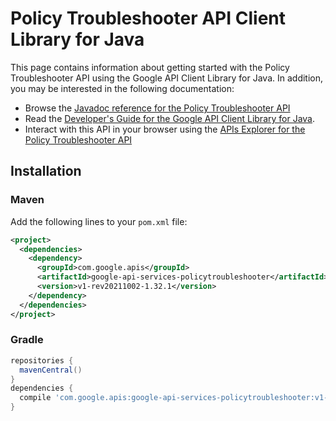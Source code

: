 # Policy Troubleshooter API Client Library for Java



This page contains information about getting started with the Policy Troubleshooter API
using the Google API Client Library for Java. In addition, you may be interested
in the following documentation:

* Browse the [Javadoc reference for the Policy Troubleshooter API][javadoc]
* Read the [Developer's Guide for the Google API Client Library for Java][google-api-client].
* Interact with this API in your browser using the [APIs Explorer for the Policy Troubleshooter API][api-explorer]

## Installation

### Maven

Add the following lines to your `pom.xml` file:

```xml
<project>
  <dependencies>
    <dependency>
      <groupId>com.google.apis</groupId>
      <artifactId>google-api-services-policytroubleshooter</artifactId>
      <version>v1-rev20211002-1.32.1</version>
    </dependency>
  </dependencies>
</project>
```

### Gradle

```gradle
repositories {
  mavenCentral()
}
dependencies {
  compile 'com.google.apis:google-api-services-policytroubleshooter:v1-rev20211002-1.32.1'
}
```

[javadoc]: https://googleapis.dev/java/google-api-services-policytroubleshooter/latest/index.html
[google-api-client]: https://github.com/googleapis/google-api-java-client/
[api-explorer]: https://developers.google.com/apis-explorer/#p/policytroubleshooter/v1/
